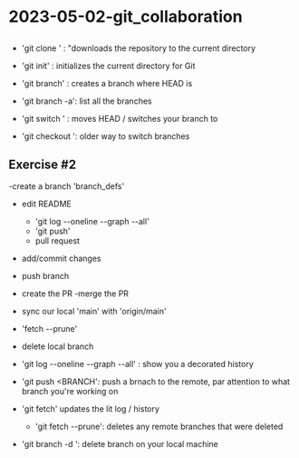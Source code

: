 # 2023-05-02-git_collaboration

##
- 'git clone <URL>' : "downloads the repository to the current directory
- 'git init' : initializes the current directory for Git

- 'git branch<name>' : creates a branch where HEAD is
- 'git branch -a':  list all the branches
- 'git switch <NAME>' : moves HEAD / switches your branch to <NAME>
- 'git checkout <NAME>': older way to switch branches

## Exercise #2
-create a branch 'branch_defs'
- edit README
    - 'git log --oneline --graph --all'
    - 'git push'
    - pull request
- add/commit changes
- push branch
- create the PR
-merge the PR
- sync our local 'main' with 'origin/main'
- 'fetch --prune'
- delete local branch

- 'git log --oneline --graph --all' : show you a decorated history
- 'git push  <REMOTE> <BRANCH': push a brnach to the remote, par attention to what branch you're working on
- 'git fetch' updates the lit log / history
    - 'git fetch --prune': deletes any remote branches that were deleted
- 'git branch -d <NAME>': delete branch on your local machine













